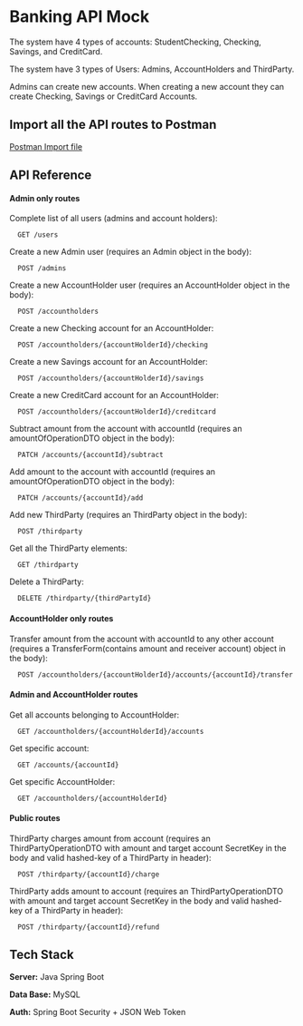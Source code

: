 
# Banking API Mock

The system have 4 types of accounts: StudentChecking, Checking, Savings, and CreditCard.

The system have 3 types of Users: Admins, AccountHolders and ThirdParty.

Admins can create new accounts. When creating a new account they can create Checking, Savings or CreditCard Accounts.

## Import all the API routes to Postman

[Postman Import file](https://file.io/ta5oN2MZRFAz)

## API Reference
#### Admin only routes
Complete list of all users (admins and account holders):
```http
  GET /users
```
Create a new Admin user (requires an Admin object in the body):
```http
  POST /admins
```
Create a new AccountHolder user (requires an AccountHolder object in the body):
```http
  POST /accountholders
```
Create a new Checking account for an AccountHolder:
```http
  POST /accountholders/{accountHolderId}/checking
```
Create a new Savings account for an AccountHolder:
```http
  POST /accountholders/{accountHolderId}/savings
```
Create a new CreditCard account for an AccountHolder:
```http
  POST /accountholders/{accountHolderId}/creditcard
```
Subtract amount from the account with accountId (requires an amountOfOperationDTO object in the body):
```http
  PATCH /accounts/{accountId}/subtract
```
Add amount to the account with accountId (requires an amountOfOperationDTO object in the body):
```http
  PATCH /accounts/{accountId}/add
```
Add new ThirdParty (requires an ThirdParty object in the body):
```http
  POST /thirdparty
```
Get all the ThirdParty elements:
```http
  GET /thirdparty
```
Delete a ThirdParty:
```http
  DELETE /thirdparty/{thirdPartyId}
```
#### AccountHolder only routes
Transfer amount from the account with accountId to any other account (requires a TransferForm(contains amount and receiver account) object in the body):
```http
  POST /accountholders/{accountHolderId}/accounts/{accountId}/transfer
```
#### Admin and AccountHolder routes
Get all accounts belonging to AccountHolder:
```http
  GET /accountholders/{accountHolderId}/accounts
```
Get specific account:
```http
  GET /accounts/{accountId}
```
Get specific AccountHolder:
```http
  GET /accountholders/{accountHolderId}
```
#### Public routes
ThirdParty charges amount from account (requires an ThirdPartyOperationDTO with amount and target account SecretKey in the body and valid hashed-key of a ThirdParty in header):
```http
  POST /thirdparty/{accountId}/charge
```
ThirdParty adds amount to account (requires an ThirdPartyOperationDTO with amount and target account SecretKey in the body and valid hashed-key of a ThirdParty in header):
```http
  POST /thirdparty/{accountId}/refund
```
## Tech Stack

**Server:** Java Spring Boot

**Data Base:** MySQL

**Auth:** Spring Boot Security + JSON Web Token

